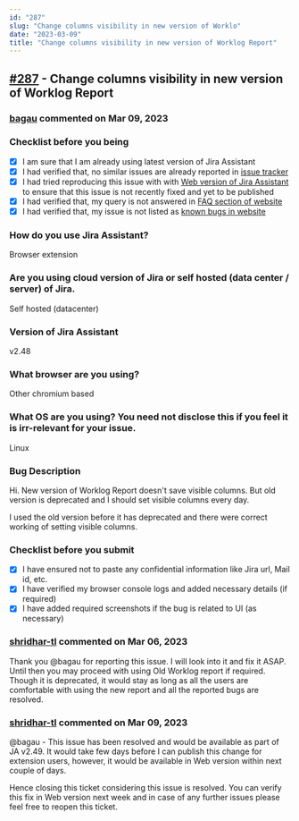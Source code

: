 ```yaml
---
id: "287"
slug: "Change columns visibility in new version of Worklo"
date: "2023-03-09"
title: "Change columns visibility in new version of Worklog Report"
---
```



## [#287](https://github.com/shridhar-tl/jira-assistant/issues/287) - Change columns visibility in new version of Worklog Report

### [bagau](https://github.com/bagau) commented on Mar 09, 2023

### Checklist before you being

- [X] I am sure that I am already using latest version of Jira Assistant
- [X] I had verified that, no similar issues are already reported in [issue tracker](https://github.com/shridhar-tl/jira-assistant/issues)
- [X] I had tried reproducing this issue with with [Web version of Jira Assistant](https://app.jiraassistant.com) to ensure that this issue is not recently fixed and yet to be published
- [X] I had verified that, my query is not answered in [FAQ section of website](https://www.jiraassistant.com/faq)
- [X] I had verified that, my issue is not listed as [known bugs in website](https://www.jiraassistant.com/version-history)

### How do you use Jira Assistant?

Browser extension

### Are you using cloud version of Jira or self hosted (data center / server) of Jira.

Self hosted (datacenter)

### Version of Jira Assistant

v2.48

### What browser are you using?

Other chromium based

### What OS are you using? You need not disclose this if you feel it is irr-relevant for your issue.

Linux

### Bug Description

Hi. New version of Worklog Report doesn't save visible columns. But old version is deprecated and I should set visible columns every day.

I used the old version before it has deprecated and there were correct working of setting visible columns.

### Checklist before you submit

- [X] I have ensured not to paste any confidential information like Jira url, Mail id, etc.
- [X] I have verified my browser console logs and added necessary details (if required)
- [X] I have added required screenshots if the bug is related to UI (as necessary)

### [shridhar-tl](https://github.com/shridhar-tl) commented on Mar 06, 2023

Thank you @bagau for reporting this issue. I will look into it and fix it ASAP. Until then you may proceed with using Old Worklog report if required. Though it is deprecated, it would stay as long as all the users are comfortable with using the new report and all the reported bugs are resolved.

### [shridhar-tl](https://github.com/shridhar-tl) commented on Mar 09, 2023

@bagau - This issue has been resolved and would be available as part of JA v2.49. It would take few days before I can publish this change for extension users, however, it would be available in Web version within next couple of days.

Hence closing this ticket considering this issue is resolved. You can verify this fix in Web version next week and in case of any further issues please feel free to reopen this ticket.
